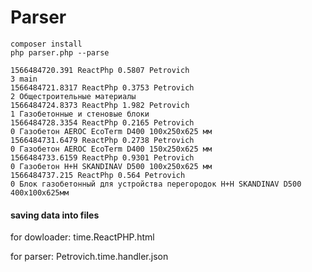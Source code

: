 # Parser

```
composer install
php parser.php --parse
```

```
1566484720.391 ReactPhp 0.5807 Petrovich
3 main
1566484721.8317 ReactPhp 0.3753 Petrovich
2 Общестроительные материалы
1566484724.8373 ReactPhp 1.982 Petrovich
1 Газобетонные и стеновые блоки
1566484728.3354 ReactPhp 0.2165 Petrovich
0 Газобетон AEROC EcoTerm D400 100х250х625 мм
1566484731.6479 ReactPhp 0.2738 Petrovich
0 Газобетон AEROC EcoTerm D400 150х250х625 мм
1566484733.6159 ReactPhp 0.9301 Petrovich
0 Газобетон Н+Н SKANDINAV D500 100х250х625 мм
1566484737.215 ReactPhp 0.564 Petrovich
0 Блок газобетонный для устройства перегородок Н+Н SKANDINAV D500 400х100х625мм
```

#### saving data into files

for dowloader: time.ReactPHP.html

for parser: Petrovich.time.handler.json
